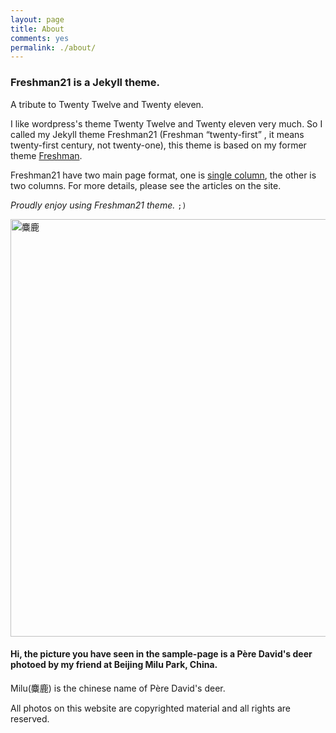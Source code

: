 ```yaml
---
layout: page
title: About
comments: yes
permalink: ./about/
---
```



### Freshman21 is a Jekyll theme.

A tribute to Twenty Twelve and Twenty eleven.

I like wordpress's theme Twenty Twelve and Twenty eleven very much. 
So I called my Jekyll theme Freshman21 (Freshman <q>twenty-first</q> , it means twenty-first century, not twenty-one), this theme is based on my former theme [Freshman](https://github.com/yulijia/freshman/).

Freshman21 have two main page format, one is [single column](http://yulijia.net/en/  "see demo"), the other is two columns. For more details, please see the articles on the site.

<cite>Proudly enjoy using Freshman21 theme.</cite> <code>;)</code>

<img title="麋鹿" src="https://i.imgur.com/Mdc4szJl.jpg" alt="麋鹿" width="580" height="668" />

#### Hi, the picture you have seen in the sample-page is a Père David's deer photoed by my friend at Beijing Milu Park, China.


Milu(麋鹿) is the chinese name of Père David's deer.

All photos on this website are copyrighted material and all rights are reserved.

